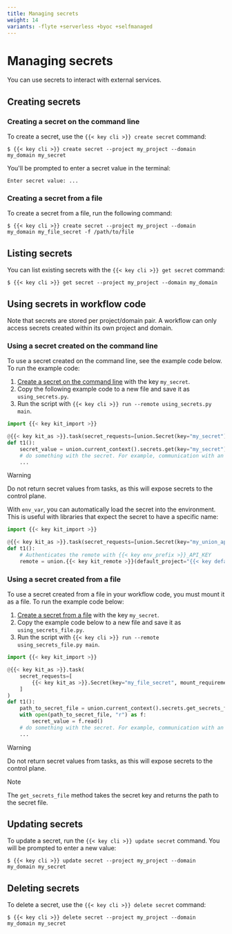 ```yaml
---
title: Managing secrets
weight: 14
variants: -flyte +serverless +byoc +selfmanaged
---
```


# Managing secrets

You can use secrets to interact with external services.

## Creating secrets

### Creating a secret on the command line

To create a secret, use the `{{< key cli >}} create secret` command:

```shell
$ {{< key cli >}} create secret --project my_project --domain my_domain my_secret
```

You'll be prompted to enter a secret value in the terminal:

```
Enter secret value: ...
```

### Creating a secret from a file

To create a secret from a file, run the following command:

```shell
$ {{< key cli >}} create secret --project my_project --domain my_domain my_file_secret -f /path/to/file
```

## Listing secrets

You can list existing secrets with the `{{< key cli >}} get secret` command:

```shell
$ {{< key cli >}} get secret --project my_project --domain my_domain
```

## Using secrets in workflow code

Note that secrets are stored per project/domain pair.
A workflow can only access secrets created within its own project and domain.

### Using a secret created on the command line

To use a secret created on the command line, see the example code below. To run the example code:

1. [Create a secret on the command line](#creating-a-secret-on-the-command-line) with the key `my_secret`.
2. Copy the following example code to a new file and save it as `using_secrets.py`.
3. Run the script with `{{< key cli >}} run --remote using_secrets.py main`.


```python
import {{< key kit_import >}}

@{{< key kit_as >}}.task(secret_requests=[union.Secret(key="my_secret")])
def t1():
    secret_value = union.current_context().secrets.get(key="my_secret")
    # do something with the secret. For example, communication with an external API.
    ...
```

> [!WARNING]
> Do not return secret values from tasks, as this will expose secrets to the control plane.

With `env_var`, you can automatically load the secret into the environment. This is useful
with libraries that expect the secret to have a specific name:

```python
import {{< key kit_import >}}

@{{< key kit_as >}}.task(secret_requests=[union.Secret(key="my_union_api_key", env_var="{{< key env_prefix >}}_API_KEY")])
def t1():
    # Authenticates the remote with {{< key env_prefix >}}_API_KEY
    remote = union.{{< key kit_remote >}}(default_project="{{< key default_project >}}", default_domain="development")
```

### Using a secret created from a file

To use a secret created from a file in your workflow code, you must mount it as a file. To run the example code below:

1. [Create a secret from a file](#creating-a-secret-from-a-file) with the key `my_secret`.
2. Copy the example code below to a new file and save it as `using_secrets_file.py`.
4. Run the script with `{{< key cli >}} run --remote using_secrets_file.py main`.


```python
import {{< key kit_import >}}

@{{< key kit_as >}}.task(
    secret_requests=[
        {{< key kit_as >}}.Secret(key="my_file_secret", mount_requirement={{< key kit_as >}}.Secret.MountType.FILE),
    ]
)
def t1():
    path_to_secret_file = union.current_context().secrets.get_secrets_file("my_file_secret")
    with open(path_to_secret_file, "r") as f:
        secret_value = f.read()
    # do something with the secret. For example, communication with an external API.
    ...
```

> [!WARNING]
> Do not return secret values from tasks, as this will expose secrets to the control plane.


> [!NOTE]
> The `get_secrets_file` method takes the secret key and returns the path to the secret file.

## Updating secrets

To update a secret, run the `{{< key cli >}} update secret` command. You will be prompted to enter a new value:

```shell
$ {{< key cli >}} update secret --project my_project --domain my_domain my_secret
```

## Deleting secrets

To delete a secret, use the `{{< key cli >}} delete secret` command:

```shell
$ {{< key cli >}} delete secret --project my_project --domain my_domain my_secret
```
